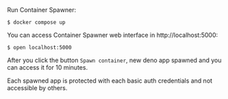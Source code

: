 Run Container Spawner:

```
$ docker compose up
```

You can access Container Spawner web interface in http://localhost:5000:

```
$ open localhost:5000
```

After you click the button `Spawn container`, new deno app spawned and you can access it for 10 minutes.

Each spawned app is protected with each basic auth credentials and not accessible by others.
